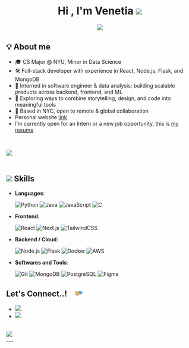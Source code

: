 
<h1 align="center"><b>Hi , I'm Venetia </b><img src="https://media.giphy.com/media/hvRJCLFzcasrR4ia7z/giphy.gif" width="35"></h1>
<!--  -->
<p align="center">
  <a href="https://github.com/DenverCoder1/readme-typing-svg"><img src="https://readme-typing-svg.herokuapp.com?font=Time+New+Roman&color=cyan&size=25&center=true&vCenter=true&width=600&height=100&lines=Full-Stack+Developer,;Computer+Science+Student,;Creative+Coder+and+Builder,;Active+Learner,;Build+Something+Meaningful+Together...<3"></a>
</p>

	
## 💡 **About me**

- 🎓 CS Major @ NYU, Minor in Data Science  
- 🛠️ Full-stack developer with experience in React, Node.js, Flask, and MongoDB
- 🚀 Interned in software engineer & data analysis; building scalable products across backend, frontend, and ML
- 🧠 Exploring ways to combine storytelling, design, and code into meaningful tools
- 📍 Based in NYC, open to remote & global collaboration  
- Personal website [link](https://venetialiu.github.io/venetialiu/#home)
- I’m currently open for an Intern or a new job opportunity, this is [my resume](https://github.com/venetialiu/venetialiu/blob/main/public/Venetia_Liu_Resume.pdf)

<br>

<img src="https://user-images.githubusercontent.com/73097560/115834477-dbab4500-a447-11eb-908a-139a6edaec5c.gif"><br><br>

## <img src="https://media2.giphy.com/media/QssGEmpkyEOhBCb7e1/giphy.gif?cid=ecf05e47a0n3gi1bfqntqmob8g9aid1oyj2wr3ds3mg700bl&rid=giphy.gif" width ="25"><b> Skills</b>

<p align="center">

- **Languages**:

    ![Python](https://img.shields.io/badge/Python-%2314354C.svg?style=for-the-badge&logo=python&logoColor=white)
    ![Java](https://img.shields.io/badge/Java-%23ED8B00.svg?style=for-the-badge&logo=java&logoColor=white)
    ![JavaScript](https://img.shields.io/badge/JavaScript-%23F7DF1E.svg?style=for-the-badge&logo=javascript&logoColor=black)
    ![C](https://img.shields.io/badge/C-%232370ED.svg?style=for-the-badge&logo=c&logoColor=white)
    
- **Frontend**:

    ![React](https://img.shields.io/badge/React-%2320232a.svg?style=for-the-badge&logo=react&logoColor=%2361DAFB)
    ![Next.js](https://img.shields.io/badge/Next.js-black?style=for-the-badge&logo=next.js&logoColor=white)
    ![TailwindCSS](https://img.shields.io/badge/TailwindCSS-%2338B2AC.svg?style=for-the-badge&logo=tailwind-css&logoColor=white)

- **Backend / Cloud**:

    ![Node.js](https://img.shields.io/badge/Node.js-%23339933.svg?style=for-the-badge&logo=node.js&logoColor=white)
    ![Flask](https://img.shields.io/badge/Flask-black?style=for-the-badge&logo=flask&logoColor=white)
    ![Docker](https://img.shields.io/badge/Docker-%230db7ed.svg?style=for-the-badge&logo=docker&logoColor=white)
    ![AWS](https://img.shields.io/badge/AWS-%23FF9900.svg?style=for-the-badge&logo=amazon-aws&logoColor=white)

- **Softwares and Tools**:

    ![Git](https://img.shields.io/badge/git-%23F05033.svg?style=for-the-badge&logo=git&logoColor=white)
    ![MongoDB](https://img.shields.io/badge/MongoDB-%2347A248.svg?style=for-the-badge&logo=mongodb&logoColor=white)
    ![PostgreSQL](https://img.shields.io/badge/PostgreSQL-%23336791.svg?style=for-the-badge&logo=postgresql&logoColor=white)
    ![Figma](https://img.shields.io/badge/Figma-%23F24E1E.svg?style=for-the-badge&logo=figma&logoColor=white)


## <b> Let's Connect..! </b> <img src="https://github.com/0xAbdulKhalid/0xAbdulKhalid/raw/main/assets/mdImages/handshake.gif" width="50">

<div align="left">

<ul>
  <li>
    <a href="https://www.linkedin.com/in/venetia-liu/" target="_blank">
      <img src="https://img.shields.io/badge/LinkedIn-Venetia%20Liu-blue?style=for-the-badge&logo=linkedin&logoColor=white"/>
    </a>
  </li>

  <li>
    <a href="mailto:vl2289@nyu.edu" target="_blank">
      <img src="https://img.shields.io/badge/Email-vl2289@nyu.edu-red?style=for-the-badge&logo=gmail&logoColor=white"/>
    </a>
  </li>
</ul>

</div>

<br>
<img src="https://user-images.githubusercontent.com/73097560/115834477-dbab4500-a447-11eb-908a-139a6edaec5c.gif">
<br>

<div align='center'>

</div>
---
<br>
